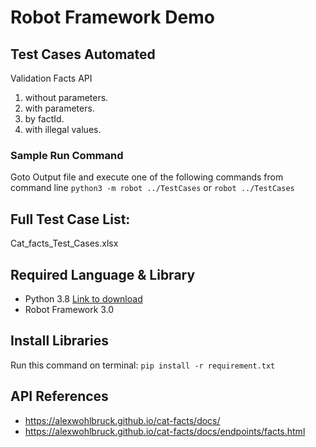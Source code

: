 # Robot Framework Demo

## Test Cases Automated
Validation Facts API
1. without parameters.
2. with parameters.
3. by factId.
4. with illegal values.

### Sample Run Command 
Goto Output file and execute one of the following commands from command line
`python3 -m robot ../TestCases` or `robot ../TestCases`

## Full Test Case List:
Cat_facts_Test_Cases.xlsx

## Required Language & Library
* Python 3.8     [Link to download](https://www.python.org/downloads/)
* Robot Framework 3.0

## Install Libraries
 Run this command on terminal: `pip install -r requirement.txt`
 
 ## API References
 * https://alexwohlbruck.github.io/cat-facts/docs/
 * https://alexwohlbruck.github.io/cat-facts/docs/endpoints/facts.html
